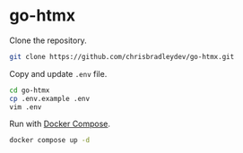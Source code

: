# go-htmx

Clone the repository.

```sh
git clone https://github.com/chrisbradleydev/go-htmx.git
```

Copy and update `.env` file.

```sh
cd go-htmx
cp .env.example .env
vim .env
```

Run with [Docker Compose](https://docs.docker.com/compose/).

```sh
docker compose up -d
```
